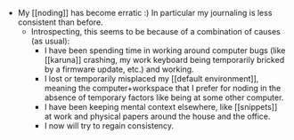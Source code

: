 - My [[noding]] has become erratic :) In particular my journaling is less consistent than before.
  - Introspecting, this seems to be because of a combination of causes (as usual):
    - I have been spending time in working around computer bugs (like [[karuna]] crashing, my work keyboard being temporarily bricked by a firmware update, etc.) and working.
    - I lost or temporarily misplaced my [[default environment]], meaning the computer+workspace that I prefer for noding in the absence of temporary factors like being at some other computer.
    - I have been keeping mental context elsewhere, like [[snippets]] at work and physical papers around the house and the office.
    - I now will try to regain consistency.


